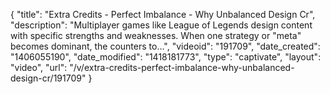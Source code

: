 {
    "title": "Extra Credits - Perfect Imbalance - Why Unbalanced Design Cr",
    "description": "Multiplayer games like League of Legends design content with specific strengths and weaknesses. When one strategy or \"meta\" becomes dominant, the counters to...",
    "videoid": "191709",
    "date_created": "1406055190",
    "date_modified": "1418181773",
    "type": "captivate",
    "layout": "video",
    "url": "\/v\/extra-credits-perfect-imbalance-why-unbalanced-design-cr\/191709"
}